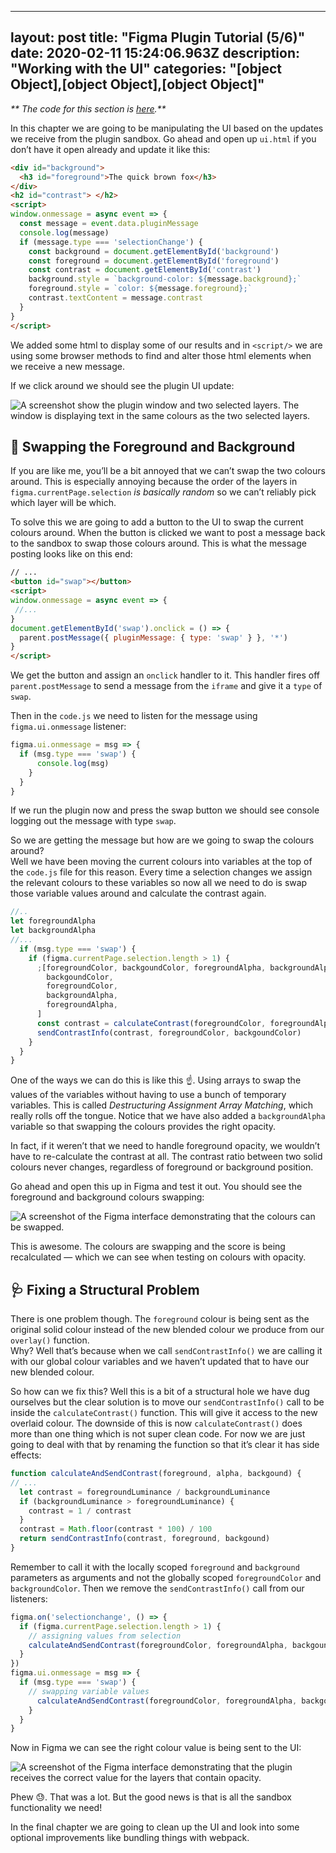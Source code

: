 
---
layout: post
title: "Figma Plugin Tutorial (5/6)"
date: 2020-02-11 15:24:06.963Z
description: "Working with the UI"
categories: "[object Object],[object Object],[object Object]"
---

_** The code for this section is_ _[here](https://github.com/danhollick/zebra/tree/master/step3).**_

In this chapter we are going to be manipulating the UI based on the updates we receive from the plugin sandbox. Go ahead and open up `ui.html` if you don’t have it open already and update it like this:

```html
<div id="background">
  <h3 id="foreground">The quick brown fox</h3>
</div>
<h2 id="contrast"> </h2>
<script>
window.onmessage = async event => {
  const message = event.data.pluginMessage
  console.log(message)
  if (message.type === 'selectionChange') {
    const background = document.getElementById('background')
    const foreground = document.getElementById('foreground')
    const contrast = document.getElementById('contrast')
    background.style = `background-color: ${message.background};`
    foreground.style = `color: ${message.foreground};`
    contrast.textContent = message.contrast
  }
}
</script>
```

We added some html to display some of our results and in `<script/>` we are using some browser methods to find and alter those html elements when we receive a new message.

If we click around we should see the plugin UI update:

![A screenshot show the plugin window and two selected layers. The window is displaying text in the same colours as the two selected layers.](https://cdn.sanity.io/images/h2w4qpx8/production/9143efbd65b03669c88cd9615a350cb69f9326ec-902x612.png)

## 

## 

## 🔁 Swapping the Foreground and Background

If you are like me, you’ll be a bit annoyed that we can’t swap the two colours around. This is especially annoying because the order of the layers in `figma.currentPage.selection` _is basically random_ so we can’t reliably pick which layer will be which.

To solve this we are going to add a button to the UI to swap the current colours around. When the button is clicked we want to post a message back to the sandbox to swap those colours around. This is what the message posting looks like on this end:

```html
// ...
<button id="swap"></button>
<script>
window.onmessage = async event => {
 //...
}
document.getElementById('swap').onclick = () => {
  parent.postMessage({ pluginMessage: { type: 'swap' } }, '*')
}
</script>
```

We get the button and assign an `onclick` handler to it. This handler fires off `parent.postMessage` to send a message from the `iframe` and give it a `type` of `swap`.

Then in the `code.js` we need to listen for the message using `figma.ui.onmessage` listener:

```javascript
figma.ui.onmessage = msg => {
  if (msg.type === 'swap') {
      console.log(msg)
    }
  }
}
```

If we run the plugin now and press the swap button we should see console logging out the message with type `swap`.

So we are getting the message but how are we going to swap the colours around?  
Well we have been moving the current colours into variables at the top of the `code.js` file for this reason. Every time a selection changes we assign the relevant colours to these variables so now all we need to do is swap those variable values around and calculate the contrast again.

```javascript
//..
let foregroundAlpha
let backgroundAlpha
//...
  if (msg.type === 'swap') {
    if (figma.currentPage.selection.length > 1) {
      ;[foregroundColor, backgoundColor, foregroundAlpha, backgroundAlpha] = [
        backgoundColor,
        foregroundColor,
        backgroundAlpha,
        foregroundAlpha,
      ]
      const contrast = calculateContrast(foregroundColor, foregroundAlpha, backgoundColor)
      sendContrastInfo(contrast, foregroundColor, backgoundColor)
    }
  }
}
```

One of the ways we can do this is like this ☝. ️Using arrays to swap the values of the variables without having to use a bunch of temporary variables. This is called _Destructuring Assignment Array Matching_, which really rolls off the tongue. Notice that we have also added a `backgroundAlpha` variable so that swapping the colours provides the right opacity.

In fact, if it weren’t that we need to handle foreground opacity, we wouldn’t have to re-calculate the contrast at all. The contrast ratio between two solid colours never changes, regardless of foreground or background position.

Go ahead and open this up in Figma and test it out. You should see the foreground and background colours swapping:

![A screenshot of the Figma interface demonstrating that the colours can be swapped. ](https://cdn.sanity.io/images/h2w4qpx8/production/9a06e86338cedfa6b29956962116fd13a5db80f6-779x672.png)



This is awesome. The colours are swapping and the score is being recalculated — which we can see when testing on colours with opacity.





## 🩺 Fixing a Structural Problem

There is one problem though. The `foreground` colour is being sent as the original solid colour instead of the new blended colour we produce from our `overlay()` function.  
Why? Well that’s because when we call `sendContrastInfo()` we are calling it with our global colour variables and we haven’t updated that to have our new blended colour.

So how can we fix this? Well this is a bit of a structural hole we have dug ourselves but the clear solution is to move our `sendContrastInfo()` call to be inside the `calculateContrast()` function. This will give it access to the new overlaid colour. The downside of this is now `calculateContrast()` does more than one thing which is not super clean code. For now we are just going to deal with that by renaming the function so that it’s clear it has side effects:

```javascript
function calculateAndSendContrast(foreground, alpha, backgound) {
// ...
  let contrast = foregroundLuminance / backgroundLuminance
  if (backgroundLuminance > foregroundLuminance) {
    contrast = 1 / contrast
  }
  contrast = Math.floor(contrast * 100) / 100
  return sendContrastInfo(contrast, foreground, backgound)
}
```

Remember to call it with the locally scoped `foreground` and `background` parameters as arguments and not the globally scoped `foregroundColor` and `backgroundColor`. Then we remove the `sendContrastInfo()` call from our listeners:

```javascript
figma.on('selectionchange', () => {
  if (figma.currentPage.selection.length > 1) {
    // assigning values from selection
    calculateAndSendContrast(foregroundColor, foregroundAlpha, backgoundColor)
  }
})
figma.ui.onmessage = msg => {
  if (msg.type === 'swap') {
    // swapping variable values
      calculateAndSendContrast(foregroundColor, foregroundAlpha, backgoundColor)
    }
  }
}
```

Now in Figma we can see the right colour value is being sent to the UI:

![A screenshot of the Figma interface demonstrating that the plugin receives the correct value for the layers that contain opacity.](https://cdn.sanity.io/images/h2w4qpx8/production/9ab86ed125d6bf113d18c68a870f9d2bdbdb0116-710x513.png)

Phew 😓. That was a lot. But the good news is that is all the sandbox functionality we need!



In the final chapter we are going to clean up the UI and look into some optional improvements like bundling things with webpack.
